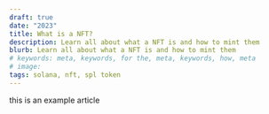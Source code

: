 ```yaml
---
draft: true
date: "2023"
title: What is a NFT?
description: Learn all about what a NFT is and how to mint them
blurb: Learn all about what a NFT is and how to mint them
# keywords: meta, keywords, for the, meta, keywords, how, meta
# image:
tags: solana, nft, spl token
---
```


this is an example article

